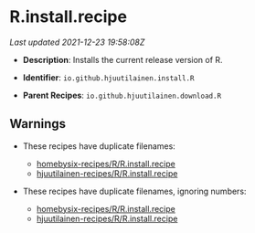 # R.install.recipe

_Last updated 2021-12-23 19:58:08Z_

- **Description**: Installs the current release version of R.

- **Identifier**: `io.github.hjuutilainen.install.R`

- **Parent Recipes**: `io.github.hjuutilainen.download.R`

## Warnings

- These recipes have duplicate filenames:
    - [homebysix-recipes/R/R.install.recipe](/autopkg-dupe-tracker/homebysix-recipes/R/R.install.recipe)
    - [hjuutilainen-recipes/R/R.install.recipe](/autopkg-dupe-tracker/hjuutilainen-recipes/R/R.install.recipe)

- These recipes have duplicate filenames, ignoring numbers:
    - [homebysix-recipes/R/R.install.recipe](/autopkg-dupe-tracker/homebysix-recipes/R/R.install.recipe)
    - [hjuutilainen-recipes/R/R.install.recipe](/autopkg-dupe-tracker/hjuutilainen-recipes/R/R.install.recipe)